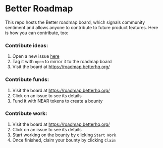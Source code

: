 # Better Roadmap

This repo hosts the Better roadmap board, which signals community sentiment and allows anyone to contribute to future product features.
Here is how you can contribute, too:

### Contribute ideas:

1. Open a new issue [here](https://github.com/better-feedback/roadmap/issues)
2. Tag it with `open` to mirror it to the roadmap board
3. Visit the board at https://roadmap.betterhq.org/

### Contribute funds:

1. Visit the board at https://roadmap.betterhq.org/
2. Click on an issue to see its details
3. Fund it with NEAR tokens to create a bounty

### Contribute work:

1. Visit the board at https://roadmap.betterhq.org/
2. Click on an issue to see its details
3. Start working on the bounty by clicking `Start Work`
4. Once finished, claim your bounty by clicking `Claim`
